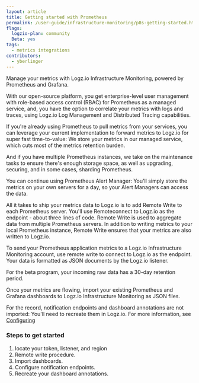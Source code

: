```yaml
---
layout: article
title: Getting started with Prometheus
permalink: /user-guide/infrastructure-monitoring/p8s-getting-started.html
flags:
  logzio-plan: community
  Beta: yes
tags:
  - metrics integrations
contributors:
  - yberlinger
---
```

Manage your metrics with Logz.io Infrastructure Monitoring, powered by Prometheus and Grafana.  

With our open-source platform, you get enterprise-level user management with role-based access control (RBAC) for Prometheus as a managed service, and, you have the option to correlate your metrics with logs and traces, using Logz.io Log Management and Distributed Tracing capabilities. 

If you're already using Prometheus to pull metrics from your services, you can leverage your current implementation to forward metrics to Logz.io for super fast time-to-value: We store your metrics in our managed service, which cuts most of the metrics retention burden. 

And if you have multiple Prometheus instances, we take on the maintenance tasks to ensure there's enough storage space, as well as upgrading, securing, and in some cases, sharding Prometheus.

You can continue using Prometheus Alert Manager: You'll simply store the metrics on your own servers for a day, so your Alert Managers can access the data.

All it takes to ship your metrics data to Logz.io is to add Remote Write to each Prometheus server. You'll use Remoteconnect to Logz.io as the endpoint - about three lines of code. Remote Write is used to aggregate data from multiple Prometheus servers. In addition to writing metrics to your local Prometheus instance, Remote Write ensures that your metrics are also written to Logz.io. 


<!-- 
1. Highlight the value: 
Hosted, managed & enterprise grade - Secured, user management etc..
Full system view
Long retention (Will be coming later)
Integrated to the logs management and tracing. 

2. Highlight the simplicity in shipping the metrics as well what it means on their environment:  - They will be able to reduce their retention.
implication from resource standpoint : It will require more CPU and memory
 -->



To send your Prometheus application metrics to a Logz.io Infrastructure Monitoring account, use remote write to connect to Logz.io as the endpoint. Your data is formatted as JSON documents by the Logz.io listener. 

For the beta program, your incoming raw data has a 30-day retention period. 

Once your metrics are flowing, import your existing Prometheus and Grafana dashboards to Logz.io Infrastructure Monitoring as JSON files.  

For the record, notification endpoints and dashboard annotations are not imported: You'll need to recreate them in Logz.io. For more information, see [Configuring ]()

### Steps to get started
1. locate your token, listener, and region 
2. Remote write procedure.
3. Import dashboards.
4. Configure notification endpoints.
5. Recreate your dashboard annotations.
>